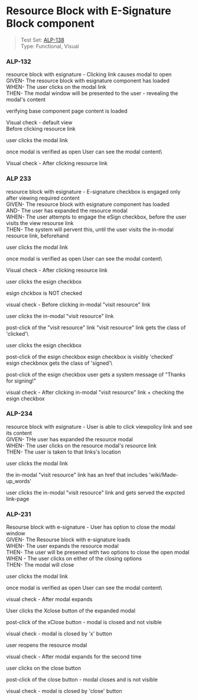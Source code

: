 # Resource Block with E-Signature Block component
> Test Set: [ALP-138](https://everfi.atlassian.net/browse/ALP-138)    
Type: Functional, Visual

<!-- include: cypress/integration/resource_block_with_e_signature.js -->

### ALP-132

resource block with esignature - Clicking link causes modal to open\
GIVEN- The resource block with esignature component has loaded\
WHEN- The user clicks on the modal link\
THEN- The modal window will be presented to the user - revealing the modal's content

verifying base component page content is loaded

Visual check - default view\
Before clicking resource link

user clicks the modal link

once modal is verified as open
User can see the modal content\

Visual check - After clicking resource link

### ALP 233

resource block with esignature - E-signature checkbox is engaged only after viewing required content\
GIVEN- The resource block with esignature component has loaded\
AND- The user has expanded the resource modal\
WHEN- The user attempts to engage the eSign checkbox, before the user visits the view resourse link\
THEN- The system will pervent this, until the user visits the in-modal resource link, beforehand

user clicks the modal link

once modal is verified as open
User can see the modal content\

Visual check - After clicking resource link

user clicks the esign checkbox

esign chckbox is NOT checked

visual check -  Before clicking in-modal "visit resource" link

user clicks the in-modal "visit resource" link

post-click of the "visit resource" link
"visit resource" link gets the class of 'clicked'\

user clicks the esign checkbox

post-click of the esign checkbox
esign checkbox is visibly 'checked'\
esign checkbnox gets the class of 'signed'\

post-click of the esign checkbox
user gets a system message of "Thanks for signing!"

visual check - After clicking in-modal "visit resource" link + checking the esign checkbox

### ALP-234

resource block with esignature - User is able to click viewpolicy link and see its content\
GIVEN- THe user has expanded the resource modal\
WHEN- The user clicks on the resource modal's resource link\
THEN- The user is taken to that links's location

user clicks the modal link

the  in-modal "visit resource" link has an href that includes 'wiki/Made-up_words'

user clicks the  in-modal "visit resource" link and gets served the expcted link-page

### ALP-231

Resourse block with e-signature -  User has option to close the modal window\
GIVEN- The Resourse block with e-signature loads\
WHEN- The user expands the resource modal\
THEN- The user will be presened with two options to close the open modal\
WHEN - The user clicks on either of the closing options\
THEN- The modal will close

user clicks the modal link

once modal is verified as open
User can see the modal content\

visual check -  After modal expands

User clicks the Xclose button of the expanded modal

post-click of the xClose button - modal is closed and not visible

visual check -  modal is closed by 'x' button

user reopens the resource modal

visual check -  After modal expands for the second time

user clicks on the close button

post-click of the close button - modal closes and is not visible

visual check -  modal is closed by 'close' button

<!-- /include: cypress/integration/resource_block_with_e_signature.js -->